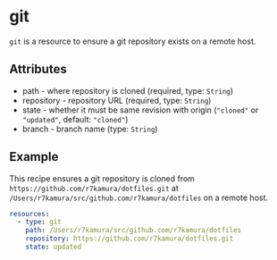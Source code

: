 # git
`git` is a resource to ensure a git repository exists on a remote host.

## Attributes
- path - where repository is cloned (required, type: `String`)
- repository - repository URL (required, type: `String`)
- state - whether it must be same revision with origin (`"cloned"` or `"updated"`, default: `"cloned"`)
- branch - branch name (type: `String`)

## Example
This recipe ensures a git repository is cloned from
`https://github.com/r7kamura/dotfiles.git` at
`/Users/r7kamura/src/github.com/r7kamura/dotfiles` on a remote host.

```yaml
resources:
  - type: git
    path: /Users/r7kamura/src/github.com/r7kamura/dotfiles
    repository: https://github.com/r7kamura/dotfiles.git
    state: updated
```
